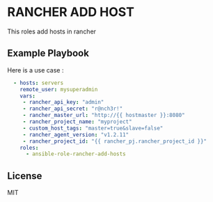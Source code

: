 RANCHER ADD HOST
================

This roles add hosts in rancher

Example Playbook
----------------

Here is a use case :

```yaml
  - hosts: servers
    remote_user: mysuperadmin
    vars:
     - rancher_api_key: "admin"
     - rancher_api_secret: "r@nch3r!"
     - rancher_master_url: "http://{{ hostmaster }}:8080"
     - rancher_project_name: "myproject"
     - custom_host_tags: "master=true&slave=false"
     - rancher_agent_version: "v1.2.11"
     - rancher_project_id: "{{ rancher_pj.rancher_project_id }}"
    roles:
      - ansible-role-rancher-add-hosts
```

License
-------

MIT
